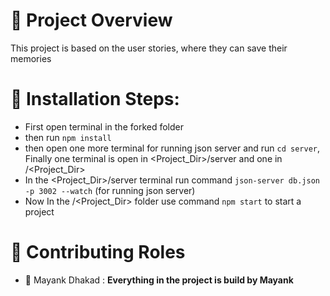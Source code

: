 # 🚀 Project Overview
<p>This project is based on the user stories, where they can save their memories
<p>


# 🔧  Installation Steps:

- First open terminal in the forked folder
- then run `npm install`
- then open one more terminal for running json server and run `cd server`, Finally one terminal is open in <Project_Dir>/server and one in /<Project_Dir>
- In the <Project_Dir>/server terminal run command `json-server db.json -p 3002 --watch` (for running json server)
- Now In the /<Project_Dir> folder use command `npm start` to start a project


# 💬 Contributing Roles
* 🌱 Mayank Dhakad : **Everything in the project is build by Mayank**